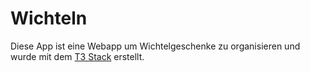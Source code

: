 # Wichteln

Diese App ist eine Webapp um Wichtelgeschenke zu organisieren und wurde mit dem [T3 Stack](https://create.t3.gg/) erstellt.

